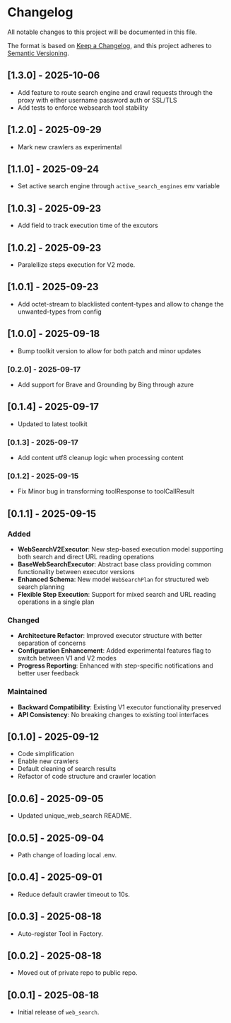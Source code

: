 # Changelog

All notable changes to this project will be documented in this file.

The format is based on [Keep a Changelog](https://keepachangelog.com/en/1.0.0/), 
and this project adheres to [Semantic Versioning](https://semver.org/spec/v2.0.0.html).

## [1.3.0] - 2025-10-06
- Add feature to route search engine and crawl requests through the proxy with either username password auth or SSL/TLS
- Add tests to enforce websearch tool stability

## [1.2.0] - 2025-09-29
- Mark new crawlers as experimental

## [1.1.0] - 2025-09-24
- Set active search engine through `active_search_engines` env variable

## [1.0.3] - 2025-09-23
- Add field to track execution time of the excutors

## [1.0.2] - 2025-09-23
- Paralellize steps execution for V2 mode.

## [1.0.1] - 2025-09-23
- Add octet-stream to blacklisted content-types and allow to change the unwanted-types from config

## [1.0.0] - 2025-09-18
- Bump toolkit version to allow for both patch and minor updates

### [0.2.0] - 2025-09-17
- Add support for Brave and Grounding by Bing through azure

## [0.1.4] - 2025-09-17
- Updated to latest toolkit

### [0.1.3] - 2025-09-17
- Add content utf8 cleanup logic when processing content

### [0.1.2] - 2025-09-15
- Fix Minor bug in transforming toolResponse to toolCallResult

## [0.1.1] - 2025-09-15
### Added
- **WebSearchV2Executor**: New step-based execution model supporting both search and direct URL reading operations
- **BaseWebSearchExecutor**: Abstract base class providing common functionality between executor versions
- **Enhanced Schema**: New model `WebSearchPlan` for structured web search planning
- **Flexible Step Execution**: Support for mixed search and URL reading operations in a single plan

### Changed
- **Architecture Refactor**: Improved executor structure with better separation of concerns
- **Configuration Enhancement**: Added experimental features flag to switch between V1 and V2 modes
- **Progress Reporting**: Enhanced with step-specific notifications and better user feedback

### Maintained
- **Backward Compatibility**: Existing V1 executor functionality preserved
- **API Consistency**: No breaking changes to existing tool interfaces

## [0.1.0] - 2025-09-12
- Code simplification
- Enable new crawlers
- Default cleaning of search results
- Refactor of code structure and crawler location

## [0.0.6] - 2025-09-05
- Updated unique_web_search README.

## [0.0.5] - 2025-09-04
- Path change of loading local .env.

## [0.0.4] - 2025-09-01
- Reduce default crawler timeout to 10s.

## [0.0.3] - 2025-08-18
- Auto-register Tool in Factory.

## [0.0.2] - 2025-08-18
- Moved out of private repo to public repo.

## [0.0.1] - 2025-08-18
- Initial release of `web_search`.
